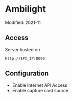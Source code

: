 # Ambilight

Modified: 2021-11

## Access
Server hosted on
```
http://$PI_IP:8090
```

## Configuration
 - Enable Internet API Access
 - Enable capture card source
